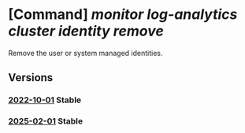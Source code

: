 # [Command] _monitor log-analytics cluster identity remove_

Remove the user or system managed identities.

## Versions

### [2022-10-01](/Resources/mgmt-plane/L3N1YnNjcmlwdGlvbnMve30vcmVzb3VyY2Vncm91cHMve30vcHJvdmlkZXJzL21pY3Jvc29mdC5vcGVyYXRpb25hbGluc2lnaHRzL2NsdXN0ZXJzL3t9/2022-10-01.xml) **Stable**

<!-- mgmt-plane /subscriptions/{}/resourcegroups/{}/providers/microsoft.operationalinsights/clusters/{} 2022-10-01 identity -->

### [2025-02-01](/Resources/mgmt-plane/L3N1YnNjcmlwdGlvbnMve30vcmVzb3VyY2Vncm91cHMve30vcHJvdmlkZXJzL21pY3Jvc29mdC5vcGVyYXRpb25hbGluc2lnaHRzL2NsdXN0ZXJzL3t9/2025-02-01.xml) **Stable**

<!-- mgmt-plane /subscriptions/{}/resourcegroups/{}/providers/microsoft.operationalinsights/clusters/{} 2025-02-01 identity -->
